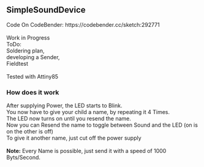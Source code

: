 <h2>SimpleSoundDevice</h2>
Code On CodeBender: https://codebender.cc/sketch:292771 <br>
<br>
Work in Progress <br>
ToDo:<br>
Soldering plan,<br
Case,<br>
developing a Sender,<br>
Fieldtest<br>
<br>
Tested with Attiny85

<h3>How does it work</h3>
After supplying Power, the LED starts to Blink.<br>
You now have to give your child a name, by repeating it 4 Times.<br>
The LED now turns on until you resend the name.<br>
Now you can Resend the name to toggle between Sound and the LED (on is on the other is off)<br>
To give it another name, just cut off the power supply<br>
<br>
<b>Note:</b> Every Name is possible, just send it with a speed of 1000 Byts/Second.

